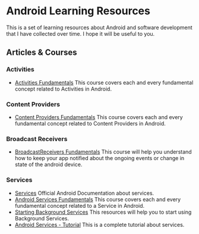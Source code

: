 # Android Learning Resources

This is a set of learning resources about Android and software development that I have collected over time. I hope it will be useful to you.

## Articles & Courses


### Activities

- [Activities Fundamentals](https://app.pluralsight.com/library/courses/android-fundamentals-activities/table-of-contents) This course covers each and every fundamental concept related to Activities in Android.

### Content Providers 

- [Content Providers Fundamentals](https://app.pluralsight.com/library/courses/android-fundamentals-content-providers) This course covers each and every fundamental concept related to Content Providers in Android.

### Broadcast Receivers

- [BroadcastReceivers Fundamentals](https://app.pluralsight.com/library/courses/android-fundamentals-broadcast-receivers/table-of-contents) This course will help you understand how to keep your app notified about the ongoing events or change in state of the android device.

### Services
- [Services](https://developer.android.com/guide/components/services) Official Android Documentation about services.
- [Android Services Fundamentals](https://app.pluralsight.com/library/courses/android-fundamentals-services/table-of-contents) This course covers each and every fundamental concept related to a Service in Android.
- [Starting Background Services](https://guides.codepath.com/android/Starting-Background-Services) This resources will help you to start using Background Services.
- [Android Services - Tutorial](http://www.vogella.com/tutorials/AndroidServices/article.html) This is a complete tutorial about services.


